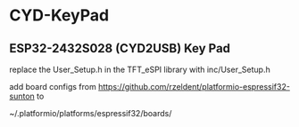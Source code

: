 # CYD-KeyPad

## ESP32-2432S028 (CYD2USB) Key Pad 

replace the User_Setup.h in the TFT_eSPI library with inc/User_Setup.h

add board configs from https://github.com/rzeldent/platformio-espressif32-sunton to 

~/.platformio/platforms/espressif32/boards/